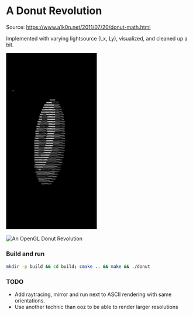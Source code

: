 # A Donut Revolution

Source:
https://www.a1k0n.net/2011/07/20/donut-math.html

Implemented with varying lightsource (Lx, Ly), visualized, and cleaned up a bit.

![An ASCII Donut Revolution](media/ascii_donut.gif)

![An OpenGL Donut Revolution](media/opengl_donut.gif)

### Build and run

```bash
mkdir -p build && cd build; cmake .. && make && ./donut
```

### TODO
- Add raytracing, mirror and run next to ASCII rendering with same orientations. 
- Use another technic than ooz to be able to render larger resolutions
